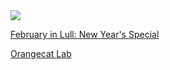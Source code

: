 <div class="blocklink">
	<a class="invisible" href="https://mp.weixin.qq.com/s?__biz=MzkwMzYxNDQ3NA==&mid=2247483952&idx=2&sn=d9202823dc1342722b4e065bf12e3d4e">
		<img class="blocklink" src="../static/wellco-square.png">
		<div>
			<p class="blocklink">
				February in Lull: New Year's Special
			</p>
			<p class="note">
				Orangecat Lab
			</p>
		</div>
	</a>
</div>